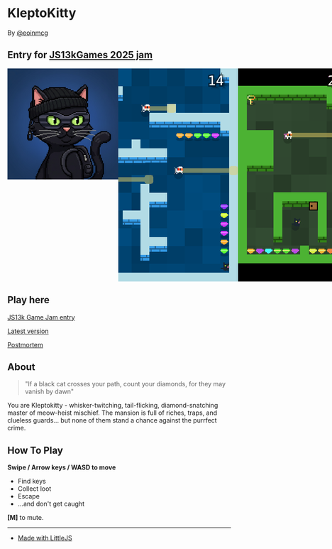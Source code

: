 # KleptoKitty

By [@eoinmcg](https://twitter.com/eoinmcg)
  
Entry for [JS13kGames 2025 jam](https://js13kgames.com/2025/games/kleptokitty)
--

<div style="display: flex; align-items: flex-start;">
  <img src="https://raw.githubusercontent.com/eoinmcg/kleptokitty/main/promo/cover250x250.png" title="Banner"">
  <img src="https://raw.githubusercontent.com/eoinmcg/kleptokitty/main/promo/screenshot1.png" title="screenshot"">
  <img src="https://raw.githubusercontent.com/eoinmcg/kleptokitty/main/promo/gameplay1.gif" title="gamplay"">
</div>

## Play here

[JS13k Game Jam entry](https://js13kgames.com/2025/games/kleptokitty)
  
[Latest version](https://eoinmcgrath.com/kleptokitty)
  
[Postmortem](https://eoinmcgrath.com/kleptokitty/postmortem)

## About

> "If a black cat crosses your path, count your diamonds,
for they may vanish by dawn"

You are Kleptokitty - whisker-twitching, tail-flicking, diamond-snatching
master of meow-heist mischief. The mansion is full of riches, traps, and
clueless guards... but none of them stand a chance against the purrfect
crime.

## How To Play

__Swipe / Arrow keys / WASD to move__

- Find keys
- Collect loot
- Escape
- ...and don't get caught
  
__[M]__ to mute.

-----

- [Made with LittleJS](https://github.com/KilledByAPixel/LittleJS)
